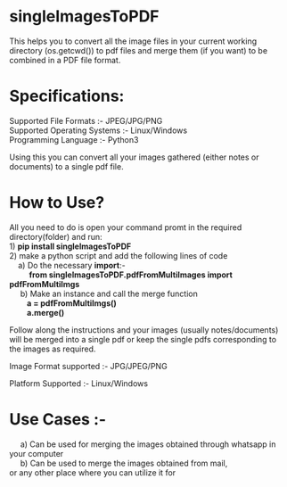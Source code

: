 # singleImagesToPDF

This helps you to convert all the image files in your current working directory (os.getcwd()) to pdf files and merge them (if you want) to be combined in a PDF file format.


Specifications:
======
Supported File Formats :- JPEG/JPG/PNG<br/>
Supported Operating Systems :- Linux/Windows<br/>
Programming Language :- Python3<br/>

Using this you can convert all your images gathered (either notes or documents) to a single pdf file. 

How to Use?
======
All you need to do is open your command promt in the required directory(folder) and run:<br/>
    1) **pip install singleImagesToPDF**<br/>
    2) make a python script and add the following lines of code<br/>
       &nbsp;&nbsp;&nbsp;&nbsp;a) Do the necessary **import**:-<br/>
        &nbsp;&nbsp;&nbsp;&nbsp;&nbsp;&nbsp;&nbsp;&nbsp; **from singleImagesToPDF.pdfFromMultiImages import pdfFromMultiImgs**<br/>
       &nbsp;&nbsp;&nbsp;&nbsp; b) Make an instance and call the merge function<br/>
            &nbsp;&nbsp;&nbsp;&nbsp;&nbsp;&nbsp;&nbsp;&nbsp;**a = pdfFromMultiImgs()**<br/>
            &nbsp;&nbsp;&nbsp;&nbsp;&nbsp;&nbsp;&nbsp;&nbsp;**a.merge()**

Follow along the instructions and your images (usually notes/documents) will be merged into a single pdf or keep the single pdfs corresponding to the images as required.

Image Format supported :- JPG/JPEG/PNG

Platform Supported :- Linux/Windows

Use Cases :- <br/>
======
   &nbsp;&nbsp;&nbsp;&nbsp; a) Can be used for merging the images obtained through whatsapp in your computer<br/>
   &nbsp;&nbsp;&nbsp;&nbsp; b) Can be used to merge the images obtained from mail,<br/>
    or any other place where you can utilize it for

